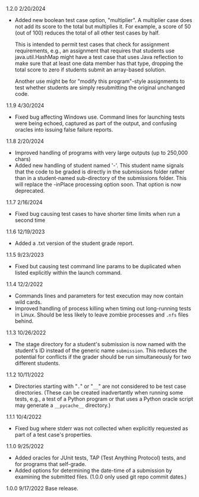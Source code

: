 1.2.0 2/20/2024
* Added new boolean test case option, "multiplier". A multiplier case does not
  add its score to the total but multiplies it. For example, a score of 50
  (out of 100) reduces the total of all other test cases by half. 

    This is intended to permit test cases that check for assignment requirements,
    e.g., an assignment that requires that students use java.util.HashMap might
    have a test case that uses Java reflection to make sure that at least one
    data member has that type, dropping the total score to zero if students
    submit an array-based solution.

    Another use might be for "modify this program"-style assignments to test
    whether students are simply resubmitting the original unchanged code.

1.1.9 4/30/2024
* Fixed bug affecting Windows use. Command lines for launching tests were being
  echoed, captured as part of the output, and confusing oracles into issuing
  false failure reports.

1.1.8 2/20/2024
* Improved handling of programs with very large outputs (up to 250,000 chars)
* Added new handling of student named '-'.  This student name signals that
  the code to be graded is directly in the submissions folder rather than in
  a student-named sub-directory of the submissions folder.  This will replace
  the -inPlace processing option soon. That option is now deprecated.

1.1.7 2/16/2024
* Fixed bug causing test cases to have shorter time limits when run a second time

1.1.6 12/19/2023
* Added a .txt version of the student grade report.

1.1.5 9/23/2023
* Fixed but causing test command line params to be duplicated when listed
  explicitly within the launch command.

1.1.4 12/2/2022
* Commands lines and parameters for test execution may now contain wild cards.
* Improved handling of process killing when timing out long-running tests in
  Linux. Should be less likely to leave zombie processes and `.nfs` files
  behind.

1.1.3 10/26/2022
* The stage directory for a student's submission is now named with the 
  student's ID instead of the generic name `submission`. This reduces
  the potential for conflicts if the grader should be run simultaneously
  for two different students.

1.1.2 10/11/2022

* Directories starting with "`.`" or "`__`" are not considered to be test case
  directories. (These can be created inadvertantly when running some tests,
  e.g., a test of a Python program or that uses a Python oracle script
  may generate a `__pycache__` directory.)

1.1.1 10/4/2022

* Fixed bug where stderr was not collected when explicitly requested
  as part of a test case's properties.

1.1.0 9/25/2022  

* Added oracles for JUnit tests, TAP (Test Anything Protocol) tests, and
  for programs that self-grade.
* Added options for determining the date-time of a submission by examining the
  submitted files.  (1.0.0 only used git repo commit dates.)

1.0.0  9/17/2022   Base release.

